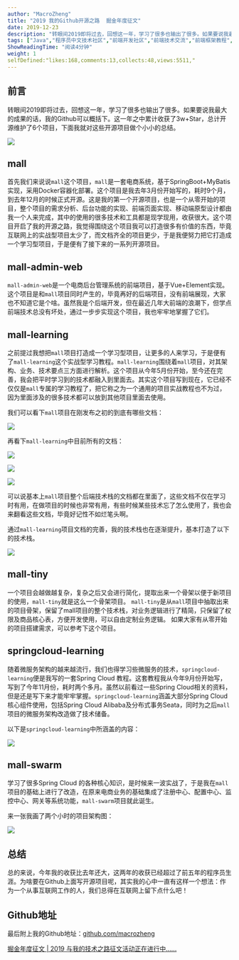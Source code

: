 ```yaml
---
author: "MacroZheng"
title: "2019 我的Github开源之路  掘金年度征文"
date: 2019-12-23
description: "转眼间2019即将过去，回想这一年，学习了很多也输出了很多。如果要说我最大的成果的话，我的Github可以概括下。这一年之中累计收获了3w+Star，总计开源维护了6个项目，下面我就对这些开源项目做个小小的总结。 首先我们来说说mall这个项目，mall是一套电商系统，基于Sp…"
tags: ["Java","程序员中文技术社区","前端开发社区","前端技术交流","前端框架教程","JavaScript 学习资源","CSS 技巧与最佳实践","HTML5 最新动态","前端工程师职业发展","开源前端项目","前端技术趋势"]
ShowReadingTime: "阅读4分钟"
weight: 1
selfDefined:"likes:168,comments:13,collects:48,views:5511,"
---
```

前言
--

转眼间2019即将过去，回想这一年，学习了很多也输出了很多。如果要说我最大的成果的话，我的Github可以概括下。这一年之中累计收获了3w+Star，总计开源维护了6个项目，下面我就对这些开源项目做个小小的总结。

![](/images/jueJin/16f2c8c5b9945dc.png)

mall
----

首先我们来说说`mall`这个项目，`mall`是一套电商系统，基于SpringBoot+MyBatis实现，采用Docker容器化部署。这个项目是我去年3月份开始写的，耗时9个月，到去年12月的时候正式开源。这是我的第一个开源项目，也是一个从零开始的项目，整个项目的需求分析、后台功能的实现、前端页面实现、移动端原型设计都由我一个人来完成，其中的使用的很多技术和工具都是现学现用，收获很大。这个项目开启了我的开源之路，我觉得围绕这个项目我可以打造很多有价值的东西，毕竟互联网上的实战型项目太少了，而文档齐全的项目更少，于是我便努力把它打造成一个学习型项目，于是便有了接下来的一系列开源项目。

mall-admin-web
--------------

`mall-admin-web`是一个电商后台管理系统的前端项目，基于Vue+Element实现。这个项目是和`mall`项目同时产生的，毕竟再好的后端项目，没有前端展现，大家也不知道它是个啥。虽然我是个后端开发，但在最近几年大前端的浪潮下，但学点前端技术总没有坏处，通过一步步实现这个项目，我也牢牢地掌握了它们。

mall-learning
-------------

之前提过我想把`mall`项目打造成一个学习型项目，让更多的人来学习，于是便有了`mall-learning`这个实战型学习教程。`mall-learning`围绕着`mall`项目，对其架构、业务、技术要点三方面进行解析。这个项目从今年5月份开始，至今还在完善，我会把平时学习到的技术都融入到里面去。其实这个项目写到现在，它已经不仅仅是`mall`专属的学习教程了，把它称之为一个通用的项目实战教程也不为过，因为里面涉及的很多技术都可以放到其他项目里面去使用。

我们可以看下`mall`项目在刚发布之初的到底有哪些文档：

![](/images/jueJin/16f2c8c5b982939.png)

再看下`mall-learning`中目前所有的文档：

![](/images/jueJin/16f2c8c5ba510bf.png)

![](/images/jueJin/16f2c8c5bcae49f.png)

![](/images/jueJin/16f2c8c5bce7561.png)

可以说基本上`mall`项目整个后端技术栈的文档都在里面了，这些文档不仅在学习时有用，在做项目的时候也非常有用，有些时候某些技术忘了怎么使用了，我也会来翻看这些文档，毕竟好记性不如烂笔头啊。

通过`mall-learning`项目文档的完善，我的技术栈也在逐渐提升，基本打造了以下的技术栈。

![](/images/jueJin/16f2c8c5be34507.png)

mall-tiny
---------

一个项目会越做越复杂，复杂之后又会进行简化，提取出来一个骨架以便于新项目的使用，`mall-tiny`就是这么一个骨架项目。 `mall-tiny`是从`mall`项目中抽取出来的项目骨架，保留了mall项目的整个技术栈，对业务逻辑进行了精简，只保留了权限及商品核心表，方便开发使用，可以自由定制业务逻辑。 如果大家有从零开始的项目搭建需求，可以参考下这个项目。

springcloud-learning
--------------------

随着微服务架构的越来越流行，我们也得学习些微服务的技术，`springcloud-learning`便是我写的一套Spring Cloud 教程。这套教程我从今年9月份开始写，写到了今年11月份，耗时两个多月。虽然以前看过一些Spring Cloud相关的资料，但是还是写下来才能牢牢掌握。`springcloud-learning`涵盖大部分Spring Cloud核心组件使用，包括Spring Cloud Alibaba及分布式事务Seata，同时为之后`mall`项目的微服务架构改造做了技术储备。

以下是`springcloud-learning`中所涵盖的内容：

![](/images/jueJin/16f2c8c5ed44efe.png)

mall-swarm
----------

学习了很多Spring Cloud 的各种核心知识，是时候来一波实战了，于是我在`mall`项目的基础上进行了改造，在原来电商业务的基础集成了注册中心、配置中心、监控中心、网关等系统功能，`mall-swarm`项目就此诞生。

来一张我画了两个小时的项目架构图：

![](/images/jueJin/16f2c8c5ee6ebf4.png)

总结
--

总的来说，今年我的收获比去年还大，这两年的收获已经超过了前五年的程序员生涯。为啥要在Github上面写开源项目呢，其实我的心中一直有这样一个想法：作为一个从事互联网工作的人，我们总得在互联网上留下点什么吧！

Github地址
--------

最后附上我的Github地址：[github.com/macrozheng](https://link.juejin.cn?target=https%3A%2F%2Fgithub.com%2Fmacrozheng "https://github.com/macrozheng")

[掘金年度征文 | 2019 与我的技术之路征文活动正在进行中......](https://juejin.cn/post/6844904017403838471 "https://juejin.cn/post/6844904017403838471")